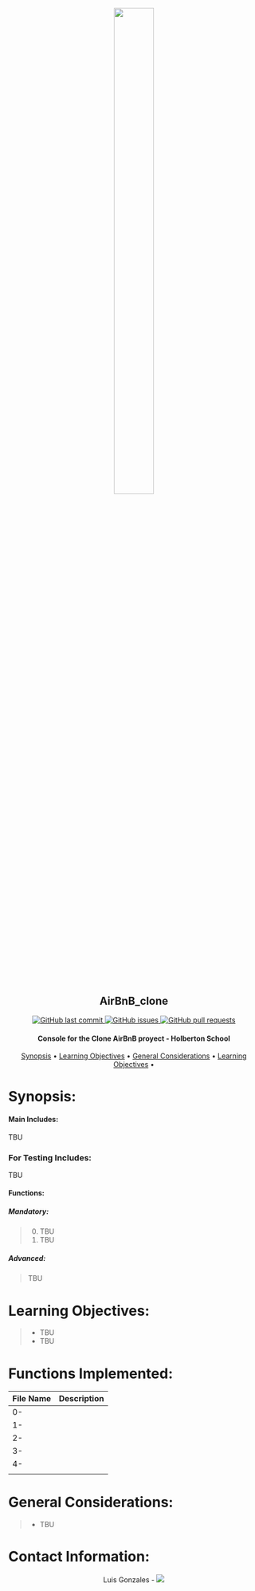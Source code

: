 <h1 align="center" >
<br>
    <img src="https://assets.website-files.com/6105315644a26f77912a1ada/610540e8b4cd6969794fe673_Holberton_School_logo-04-04.svg" height="50%" width="40%">
</h1>

<h2 align="center">
    AirBnB_clone
</h2>

<p align="center">
    <a href="https://github.com/Benkdel/AirBnB_clone/commits/main">
        <img src="https://img.shields.io/github/last-commit/Benkdel/AirBnB_clone.svg?style=flat-square&logo=github&logoColor=white" alt="GitHub last commit">
    </a>
    <a href="https://github.com/Benkdel/AirBnB_clone/issues">
    <img src="https://img.shields.io/github/issues-raw/Benkdel/AirBnB_clone.svg?style=flat-square&logo=github&logoColor=white"
         alt="GitHub issues">
    </a>
    <a href="https://github.com/Benkdel/holbertonschool-higher_level_programming//pulls">
    <img src="https://img.shields.io/github/issues-pr-raw/Benkdel/AirBnB_clone.svg?style=flat-square&logo=github&logoColor=white"
         alt="GitHub pull requests">
    </a>
</p>

<h4 align="center"> 
    Console for the Clone AirBnB proyect - Holberton School
</h4>

<p align="center">
    <a href="#Synopsis">Synopsis</a> •
    <a href="#Learning Objectives:">Learning Objectives</a> •
    <a href="#General Considerations:">General Considerations</a> •
    <a href="#Contact Information:">Learning Objectives</a> •
</p>


# 

# Synopsis:
#### Main Includes:
TBU


### For Testing Includes:
TBU

#### Functions:
##### Mandatory:
> 0. TBU
> 1. TBU
##### Advanced:
> TBU

# Learning Objectives:

> * TBU
> * TBU
# Functions Implemented:

|             File Name                  |   Description    				   	| 
|----------------------------------------|------------------------------------------------------|
| 0-			 | 			|
| 1-			 | 	|
| 2-				 |    					|
| 3-				 |    					|
| 4-				 | 					|
| 				 |    					|


# General Considerations:
> * TBU

# Contact Information:

<p align="center">
Luis Gonzales -
<a href="https://github.com/lgonzalescc">
        <img src="https://img.shields.io/badge/Luis-Luis%20Gonzales-blue">
</a>

</p>

